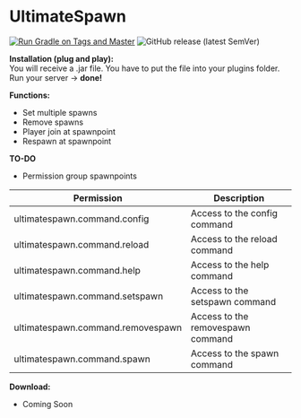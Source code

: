 # UltimateSpawn
[![Run Gradle on Tags and Master](https://github.com/theShadowsDust/UltimateSpawn/actions/workflows/build.yaml/badge.svg?branch=main)](https://github.com/theShadowsDust/UltimateSpawn/actions/workflows/build.yaml)
![GitHub release (latest SemVer)](https://img.shields.io/github/v/release/theShadowsDust/UltimateSpawn?sort=semver)


**Installation (plug and play):**  
You will receive a .jar file. You have to put the file into your plugins folder. Run your server -> **done!**<br/>

**Functions:**
- Set multiple spawns
- Remove spawns
- Player join at spawnpoint
- Respawn at spawnpoint

**TO-DO**
- Permission group spawnpoints

| Permission                        | Description                       |
|-----------------------------------|-----------------------------------|
| ultimatespawn.command.config      | Access to the config command      |
| ultimatespawn.command.reload      | Access to the reload command      |
| ultimatespawn.command.help        | Access to the help command        |
| ultimatespawn.command.setspawn    | Access to the setspawn command    |             
| ultimatespawn.command.removespawn | Access to the removespawn command |
| ultimatespawn.command.spawn       | Access to the spawn command       |

**Download:**
- Coming Soon
